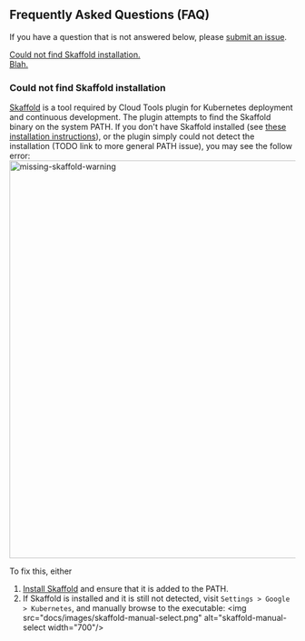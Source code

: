 ## Frequently Asked Questions (FAQ)

If you have a question that is not answered below, please [submit an issue](https://github.com/GoogleCloudPlatform/google-cloud-intellij/issues).

[Could not find Skaffold installation.](#could-not-find-skaffold-installation)\
[Blah.](#gcr-authentication-path-missing)

### Could not find Skaffold installation

[Skaffold](https://skaffold.dev/) is a tool required by Cloud Tools plugin for Kubernetes 
deployment and continuous development. The plugin attempts to find the Skaffold binary on the system 
PATH. If you don't have Skaffold installed (see [these installation instructions](https://skaffold.dev/docs/getting-started/#installing-skaffold)),
or the plugin simply could not detect the installation (TODO link to more general PATH issue), you
may see the follow error:
<img src="docs/images/missing-skaffold-warning.png" alt="missing-skaffold-warning" width="700"/>

To fix this, either
1) [Install Skaffold](getting-started/#installing-skaffold) and ensure that it is added to the PATH.
2) If Skaffold is installed and it is still not detected, visit `Settings > Google > Kubernetes`, 
and manually browse to the executable:
<img src="docs/images/skaffold-manual-select.png" alt="skaffold-manual-select width="700"/>


